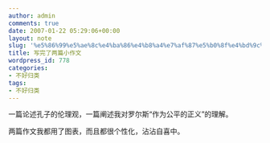 ```yaml
---
author: admin
comments: true
date: 2007-01-22 05:29:06+00:00
layout: note
slug: '%e5%86%99%e5%ae%8c%e4%ba%86%e4%b8%a4%e7%af%87%e5%b0%8f%e4%bd%9c%e6%96%87'
title: 写完了两篇小作文
wordpress_id: 778
categories:
- 不好归类
tags:
- 不好归类
---
```


一篇论述孔子的伦理观，一篇阐述我对罗尔斯“作为公平的正义”的理解。

两篇作文我都用了图表，而且都很个性化，沾沾自喜中。
